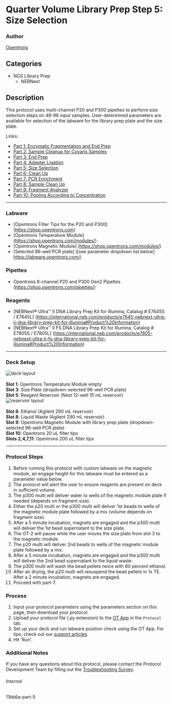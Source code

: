 # Quarter Volume Library Prep Step 5: Size Selection

### Author
[Opentrons](https://opentrons.com/)


## Categories
* NGS Library Prep
	* NEBNext

## Description
This protocol uses multi-channel P20 and P300 pipettes to perform size selection steps on 48-96 input samples. User-determined parameters are available for selection of the labware for the library prep plate and the size plate.

Links:
* [Part 1: Enzymatic Fragmentation and End Prep](http://protocols.opentrons.com/protocol/11bb6a)
* [Part 2: Sample Cleanup for Covaris Samples](http://protocols.opentrons.com/protocol/11bb6a-part-2)
* [Part 3: End Prep](http://protocols.opentrons.com/protocol/11bb6a-part-3)
* [Part 4: Adapter Ligation](http://protocols.opentrons.com/protocol/11bb6a-part-4)
* [Part 5: Size Selection](http://protocols.opentrons.com/protocol/11bb6a-part-5)
* [Part 6: Clean Up](http://protocols.opentrons.com/protocol/11bb6a-part-6)
* [Part 7: PCR Enrichment](http://protocols.opentrons.com/protocol/11bb6a-part-7)
* [Part 8: Sample Clean Up](http://protocols.opentrons.com/protocol/11bb6a-part-8)
* [Part 9: Fragment Analyzer](http://protocols.opentrons.com/protocol/11bb6a-part-9)
* [Part 10: Pooling According to Concentration](http://protocols.opentrons.com/protocol/11bb6a-part-10)

---


### Labware
* [Opentrons Filter Tips for the P20 and P300] (https://shop.opentrons.com)
* [Opentrons Temperature Module] (https://shop.opentrons.com/modules/)
* [Opentrons Magnetic Module] (https://shop.opentrons.com/modules/)
* [Selected 96-well PCR plate] ([see parameter dropdown list below] https://labware.opentrons.com/)


### Pipettes
* Opentrons 8-channel P20 and P300 Gen2 Pipettes (https://shop.opentrons.com/pipettes/)

### Reagents
* [NEBNext® Ultra™ II DNA Library Prep Kit for Illumina, Catalog # E7645S / E7645L] (https://international.neb.com/products/e7645-nebnext-ultra-ii-dna-library-prep-kit-for-illumina#Product%20Information)
* [NEBNext® Ultra™ II FS DNA Library Prep Kit for Illumina, Catalog # E7805S / E7805L] (https://international.neb.com/products/e7805-nebnext-ultra-ii-fs-dna-library-prep-kit-for-illumina#Product%20Information)

---

### Deck Setup
![deck layout](https://opentrons-protocol-library-website.s3.amazonaws.com/custom-README-images/11bb6a/screenshot5-deck.png)
</br>
</br>
**Slot 1**: Opentrons Temperature Module empty </br>
**Slot 3**: Size Plate (dropdown-selected 96-well PCR plate) </br>
**Slot 5**: Reagent Reservoir (Nest 12-well 15 mL reservoir) </br>
![reservoir layout](https://opentrons-protocol-library-website.s3.amazonaws.com/custom-README-images/11bb6a/screenshot5-reservoir.png)
</br>
</br>
**Slot 6**: Ethanol (Agilent 290 mL reservoir) </br>
**Slot 8**: Liquid Waste (Agilent 290 mL reservoir) </br>
**Slot 9**: Opentrons Magnetic Module with library prep plate (dropdown-selected 96-well PCR plate) </br>
**Slot 10**: Opentrons 20 uL filter tips </br>
**Slots 2,4,7,11**: Opentrons 200 uL filter tips </br>


---

### Protocol Steps
1. Before running this protocol with custom labware on the magnetic module, an engage height for this labware must be entered as a parameter value below.
2. The protocol will alert the user to ensure reagents are present on deck in sufficient volume.
3. The p300 multi will deliver water to wells of the magnetic module plate if needed (depends on fragment size).
4. Either the p20 multi or the p300 multi will deliver 1st beads to wells of the magnetic module plate followed by a mix (volume depends on fragment size).
5. After a 5 minute incubation, magnets are engaged and the p300 multi will deliver the 1st bead supernatant to the size plate.
6. The OT-2 will pause while the user moves the size plate from slot 3 to the magnetic module.
7. The p20 multi will deliver 2nd beads to wells of the magnetic module plate followed by a mix.
8. After a 5 minute incubation, magnets are engaged and the p300 multi will deliver the 2nd bead supernatant to the liquid waste.
9. The p300 multi will wash the bead pellets twice with 80 percent ethanol.
10. After air drying, the p20 multi will resuspend the bead pellets in 1x TE. After a 2 minute incubation, magnets are engaged.
11. Proceed with part-7.

### Process
1. Input your protocol parameters using the parameters section on this page, then download your protocol.
2. Upload your protocol file (.py extension) to the [OT App](https://opentrons.com/ot-app) in the `Protocol` tab.
3. Set up your deck and run labware position check using the OT App. For tips, check out our [support articles](https://support.opentrons.com/en/collections/1559720-guide-for-getting-started-with-the-ot-2).
4. Hit 'Run'.

### Additional Notes
If you have any questions about this protocol, please contact the Protocol Development Team by filling out the [Troubleshooting Survey](https://protocol-troubleshooting.paperform.co/).

###### Internal
11bb6a-part-5
